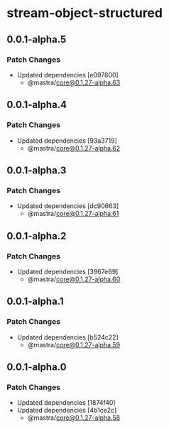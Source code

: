 # stream-object-structured

## 0.0.1-alpha.5

### Patch Changes

- Updated dependencies [e097800]
  - @mastra/core@0.1.27-alpha.63

## 0.0.1-alpha.4

### Patch Changes

- Updated dependencies [93a3719]
  - @mastra/core@0.1.27-alpha.62

## 0.0.1-alpha.3

### Patch Changes

- Updated dependencies [dc90663]
  - @mastra/core@0.1.27-alpha.61

## 0.0.1-alpha.2

### Patch Changes

- Updated dependencies [3967e69]
  - @mastra/core@0.1.27-alpha.60

## 0.0.1-alpha.1

### Patch Changes

- Updated dependencies [b524c22]
  - @mastra/core@0.1.27-alpha.59

## 0.0.1-alpha.0

### Patch Changes

- Updated dependencies [1874f40]
- Updated dependencies [4b1ce2c]
  - @mastra/core@0.1.27-alpha.58

